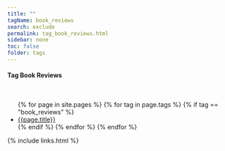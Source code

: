 ```yaml
---
title: ""
tagName: book_reviews
search: exclude
permalink: tag_book_reviews.html
sidebar: none
toc: false
folder: tags
---
```

<!-- {% include taglogic.html %} -->
<h4>Tag Book Reviews</h4>
<br/>
<ul>
{% for page in site.pages %}
{% for tag in page.tags %}
{% if tag == "book_reviews" %}
<li><a href="{{page.url | remove: "/" }}">{{page.title}}</a></li>
{% endif %}
{% endfor %}
{% endfor %}
</ul>
{% include links.html %}